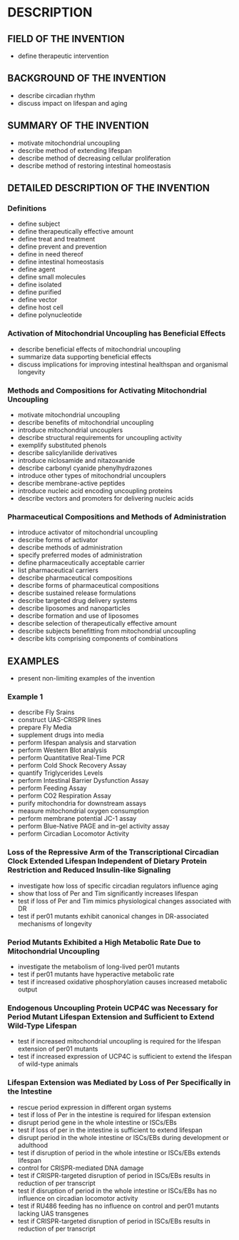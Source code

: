 # DESCRIPTION

## FIELD OF THE INVENTION

- define therapeutic intervention

## BACKGROUND OF THE INVENTION

- describe circadian rhythm
- discuss impact on lifespan and aging

## SUMMARY OF THE INVENTION

- motivate mitochondrial uncoupling
- describe method of extending lifespan
- describe method of decreasing cellular proliferation
- describe method of restoring intestinal homeostasis

## DETAILED DESCRIPTION OF THE INVENTION

### Definitions

- define subject
- define therapeutically effective amount
- define treat and treatment
- define prevent and prevention
- define in need thereof
- define intestinal homeostasis
- define agent
- define small molecules
- define isolated
- define purified
- define vector
- define host cell
- define polynucleotide

### Activation of Mitochondrial Uncoupling has Beneficial Effects

- describe beneficial effects of mitochondrial uncoupling
- summarize data supporting beneficial effects
- discuss implications for improving intestinal healthspan and organismal longevity

### Methods and Compositions for Activating Mitochondrial Uncoupling

- motivate mitochondrial uncoupling
- describe benefits of mitochondrial uncoupling
- introduce mitochondrial uncouplers
- describe structural requirements for uncoupling activity
- exemplify substituted phenols
- describe salicylanilide derivatives
- introduce niclosamide and nitazoxanide
- describe carbonyl cyanide phenylhydrazones
- introduce other types of mitochondrial uncouplers
- describe membrane-active peptides
- introduce nucleic acid encoding uncoupling proteins
- describe vectors and promoters for delivering nucleic acids

### Pharmaceutical Compositions and Methods of Administration

- introduce activator of mitochondrial uncoupling
- describe forms of activator
- describe methods of administration
- specify preferred modes of administration
- define pharmaceutically acceptable carrier
- list pharmaceutical carriers
- describe pharmaceutical compositions
- describe forms of pharmaceutical compositions
- describe sustained release formulations
- describe targeted drug delivery systems
- describe liposomes and nanoparticles
- describe formation and use of liposomes
- describe selection of therapeutically effective amount
- describe subjects benefitting from mitochondrial uncoupling
- describe kits comprising components of combinations

## EXAMPLES

- present non-limiting examples of the invention

### Example 1

- describe Fly Srains
- construct UAS-CRISPR lines
- prepare Fly Media
- supplement drugs into media
- perform lifespan analysis and starvation
- perform Western Blot analysis
- perform Quantitative Real-Time PCR
- perform Cold Shock Recovery Assay
- quantify Triglycerides Levels
- perform Intestinal Barrier Dysfunction Assay
- perform Feeding Assay
- perform CO2 Respiration Assay
- purify mitochondria for downstream assays
- measure mitochondrial oxygen consumption
- perform membrane potential JC-1 assay
- perform Blue-Native PAGE and in-gel activity assay
- perform Circadian Locomotor Activity

### Loss of the Repressive Arm of the Transcriptional Circadian Clock Extended Lifespan Independent of Dietary Protein Restriction and Reduced Insulin-like Signaling

- investigate how loss of specific circadian regulators influence aging
- show that loss of Per and Tim significantly increases lifespan
- test if loss of Per and Tim mimics physiological changes associated with DR
- test if per01 mutants exhibit canonical changes in DR-associated mechanisms of longevity

### Period Mutants Exhibited a High Metabolic Rate Due to Mitochondrial Uncoupling

- investigate the metabolism of long-lived per01 mutants
- test if per01 mutants have hyperactive metabolic rate
- test if increased oxidative phosphorylation causes increased metabolic output

### Endogenous Uncoupling Protein UCP4C was Necessary for Period Mutant Lifespan Extension and Sufficient to Extend Wild-Type Lifespan

- test if increased mitochondrial uncoupling is required for the lifespan extension of per01 mutants
- test if increased expression of UCP4C is sufficient to extend the lifespan of wild-type animals

### Lifespan Extension was Mediated by Loss of Per Specifically in the Intestine

- rescue period expression in different organ systems
- test if loss of Per in the intestine is required for lifespan extension
- disrupt period gene in the whole intestine or ISCs/EBs
- test if loss of per in the intestine is sufficient to extend lifespan
- disrupt period in the whole intestine or ISCs/EBs during development or adulthood
- test if disruption of period in the whole intestine or ISCs/EBs extends lifespan
- control for CRISPR-mediated DNA damage
- test if CRISPR-targeted disruption of period in ISCs/EBs results in reduction of per transcript
- test if disruption of period in the whole intestine or ISCs/EBs has no influence on circadian locomotor activity
- test if RU486 feeding has no influence on control and per01 mutants lacking UAS transgenes
- test if CRISPR-targeted disruption of period in ISCs/EBs results in reduction of per transcript

